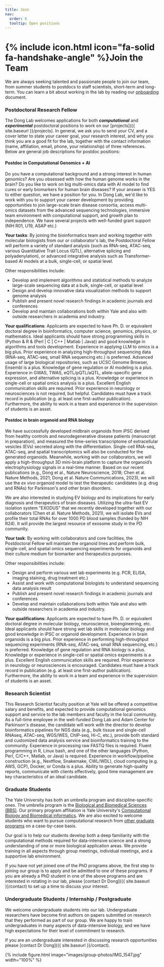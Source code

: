 ```yaml
---
title: Join
nav:
  order: 6
  tooltip: Open positions
---
```


# {% include icon.html icon="fa-solid fa-handshake-angle" %}Join the Team

We are always seeking talented and passionate people to join our team, from summer students to postdocs to staff scientists, short-term and long-term. You can learn a bit about working in the lab by reading our [onboarding](https://github.com/thedonglab/onboarding/blob/master/onboarding.md) document. 

### Postdoctoral Research Fellow

The Dong Lab welcomes applications for both _**computational**_ and _**experimental**_ postdoctoral positions to work on our [projects]({{ site.baseurl }}/projects). In general, we ask you to send your CV, and a cover letter to state your career goal, your research interest, and why you think you are a good fit for the lab, together with the contact information (name, affiliation, email, phone, your relationship) of three references. 
Below are general job descriptions for postdoc positions:

#### Postdoc in Computational Genomics + AI
Do you have a computational background and a strong interest in human genomics? Are you obsessed with how the human genome works in the brain? Do you like to work on big multi-omics data with AI model to find cures or early biomarkers for human brain diseases? If your answer is YES to either question, we have a position for you. In Dong Lab, we'd like to work with you to support your career development by providing opportunities to join large-scale brain disease consortia, access multi-omics datasets from the advanced sequencing technologies, immersive team environment with computational support, and growth plan to independence. We have several projects with well-funded grant support (NIH R01, U19, ASAP etc.) 

**Your tasks**: By joining the bioinformatics team and working together with molecular biologists from our or collaborator's lab, the Postdoctoral Fellow will perform a variety of standard analysis (such as RNA-seq, ATAC-seq, various Quantitative Trait Locus (QTL), alternative splicing and polyadenylation), or advanced integrative analysis such as Transformer-based AI models at a bulk, single-cell, or spatial level.

Other responsibilities include:
-	Develop and implement algorithms and statistical methods to analyze large-scale sequencing data at a bulk, single-cell, or spatial level
-	Design and develop innovative data visualization methods to support genome analysis 
-	Publish and present novel research findings in academic journals and conferences 
-	Develop and maintain collaborations both within Yale and also with outside researchers in academia and industry.

**Your qualifications**: Applicants are expected to have Ph. D. or equivalent doctoral degree in bioinformatics, computer science, genomics, physics, or mathematics. Ideal applicants should have strong programming skills in (Python & R & (Perl \| C \| C++ \| Matlab \| Java)) and good knowledge in algorithms and tools development. Experience in applying LLM to omics is a big plus. Prior experience in analyzing high-throughput sequencing data (RNA-seq, ATAC-seq, small RNA sequencing etc.) is preferred. Advanced usage of large biological repositories, such as UCSC Genome Browser, Ensembl is a plus. Knowledge of gene regulation or AI modeling is a plus. Experience in GWAS, TWAS, eQTL/pQTL/aQTL, allele-specific gene expression, and alternative splicing is a plus. Knowledge or experience in single-cell or spatial omics analysis is a plus. Excellent English communication skills are required. Prior experience in neurology or neurosciences is not required, but helpful. Candidates must have a track record in publication (e.g. at least one first-author publication). Furthermore, the ability to work in a team and experience in the supervision of students is an asset.

#### Postdoc in brain organoid and RNA biology
We have successfully developed midbrain organoids from iPSC derived from healthy controls and neurodegenerative disease patients (manuscript in preparation), and measured the time-series transcriptome of extracellular vesicles (EVs) secreted along with the differentiation. Single-cell RNA-seq, ATAC-seq, and spatial transcriptomics will also be conducted for the generated organoids. Meanwhile, working with our collaborators, we will apply a high-throughput 3D mini-brain platform to capture the organoid’s electrophysiology signals in a real-time manner. Based on our recent publications (e.g., Dong et al., Nature Neuroscience, 2018; Chen et al. Nature Methods, 2021; Dong et al. Nature Communications, 2023), we will use the _ex vivo_ organoid model to test the therapeutic candidates (e.g. drug and RNAs) for Parkinson's and other brain disorders.  

We are also interested in studying EV biology and its implications for early diagnosis and therapeutics of brain diseases. Utilizing the ultra-fast EV isolation system "EXODUS" that we recently developed together with our collaborators (Chen et al. Nature Methods, 2021), we will isolate EVs and profile their total RNAs for over 1000 PD blood samples (funded by NIH R24). It will provide the largest resource of exosome study in the PD community.

**Your task**: By working with collaborators and core facilities, the Postdoctoral Fellow will maintain the organoid lines and perform bulk, single-cell, and spatial omics sequencing experiments for organoids and their culture medium for biomarker and therapeutics purposes.

Other responsibilities include:
-	Design and perform various wet lab experiments (e.g. PCR, ELISA, imaging staining, drug treatment etc.)
-	Assist and work with computational biologists to understand sequencing data analysis result
-	Publish and present novel research findings in academic journals and conferences 
-	Develop and maintain collaborations both within Yale and also with outside researchers in academia and industry.

**Your qualifications**: Applicants are expected to have Ph. D. or equivalent doctoral degree in molecular biology, neuroscience, bioengineering, etc. Ideal applicants should have strong wet lab skills in molecular biology and good knowledge in iPSC or organoid development. Experience in brain organoids is a big plus. Prior experience in performing high-throughput sequencing experiments (RNA-seq, ATAC-seq, small RNA sequencing, etc.) is preferred. Knowledge of gene regulation and RNA biology is a plus. Knowledge or experience in single-cell or spatial omics experiments is a plus. Excellent English communication skills are required. Prior experience in neurology or neurosciences is encouraged. Candidates must have a track record in publication (e.g. at least one first-author publication). Furthermore, the ability to work in a team and experience in the supervision of students is an asset.

### Research Scientist
This Research Scientist faculty position at Yale will be offered a competitive salary and benefits, and expected to provide computational genomics support and service to the lab members and faculty in the local community. As a full-time employee in the well-funded Dong Lab and Adam Center for Parkinson's disease, the candidate will work with the director to develop bioinformatics pipelines for NGS data (e.g., bulk tissue and single-cell RNAseq, ATAC-seq, WGS/WES, ChIP-seq, Hi-C, etc.), provide both standard and customized data analysis service and bioinformatics training to the community. Experience in processing raw FASTQ files is required. Fluent programming in R, Linux bash, and one of the other languages (Python, Perl, C/C++, Matlab, or Java) is required. Experience in workflow/pipeline construction (e.g., Nextflow, Snakemake, CWL/WDL), cloud computing (e.g. AWS, GCP), Docker, or Conda is a plus. Ability to generate high-quality reports, communicate with clients effectively, good time management are key characteristics of an ideal candidate.

### Graduate Students

The Yale University has both an umbrella program and discipline-specific ones.
The umbrella program is the [Biological and Biomedical Sciences (BBS)](https://medicine.yale.edu/bbs/).
Our primary program affiliation is Yale University's [Computational Biology and Biomedical informatics](https://cbb.yale.edu).
We are also excited to welcome students who want to pursue computational research from [other graduate programs](https://www.yale.edu/admissions/graduate-professional-schools) on a case-by-case basis.

Our goal is to help our students develop both a deep familiarity with the computational methods required for data-intensive science and a strong understanding of one or more biological application areas.
We provide training in all aspects through group meetings, individual meetings, and a supportive lab environment.

If you have not yet joined one of the PhD programs above, the first step to joining our group is to apply and be admitted to one of these programs.
If you are already a PhD student in one of the above programs and are interested in rotating in our lab, please [contact Dr Dong]({{ site.baseurl }}/contact) to set up a time to discuss your interest.


<!-- ### Programmers

We work with programmers at [BIDS's bioinformatics engineering team](https://cu-dbmi.github.io/set-website/) to bring research products to practice.
Visit their website to learn about opportunities on the team.
 -->

### Undergraduate Students / Internship / Postgraduate

We welcome undergraduate students into our lab.
Undergraduate researchers have become first authors on papers submitted on research that they performed as part of our group.
We are happy to train undergraduates in many aspects of data-intensive biology, and we have high expectations for their level of commitment to research.

If you are an undergraduate interested in discussing research opportunities please [contact Dr Dong]({{ site.baseurl }}/contact).

{% include figure.html image="images/group-photos/IMG_1547.jpg" width="100%" %}        